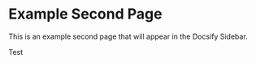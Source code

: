 # Example Second Page

This is an example second page that will appear in the Docsify Sidebar.

Test
